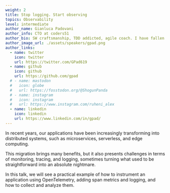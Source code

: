 ```yaml
---
weight: 2
title: Stop logging. Start observing
topics: Observability
level: intermediate
author_name: Gianluca Padovani
author_info: CTO at coders51
author_bio: SW craftsmanship, TDD addicted, agile coach. I have fallen in love with FP in particular Elixir/Erlang. I like Ruby, NodeJs and C++. CTO @coders51
author_image_url: ./assets/speakers/gpad.png
author_links: 
  - name: twitter
    icon: twitter
    url: https://twitter.com/GPad619
  - name: github
    icon: github
    url: https://github.com/gpad
  # - name: mastodon
  #   icon: globe
  #   url: https://fosstodon.org/@ShogunPanda
  # - name: instagram
  #   icon: instagram
  #   url: https://www.instagram.com/ruheni_alex
  - name: linkedin
    icon: linkedin
    url: https://www.linkedin.com/in/gpad/
---
```


In recent years, our applications have been increasingly transforming into distributed systems, such as microservices, serverless, and edge computing.

This migration brings many benefits, but it also presents challenges in terms of monitoring, tracing, and logging, sometimes turning what used to be straightforward into an absolute nightmare.

In this talk, we will see a practical example of how to instrument an application using OpenTelemetry, adding span metrics and logging, and how to collect and analyze them.
